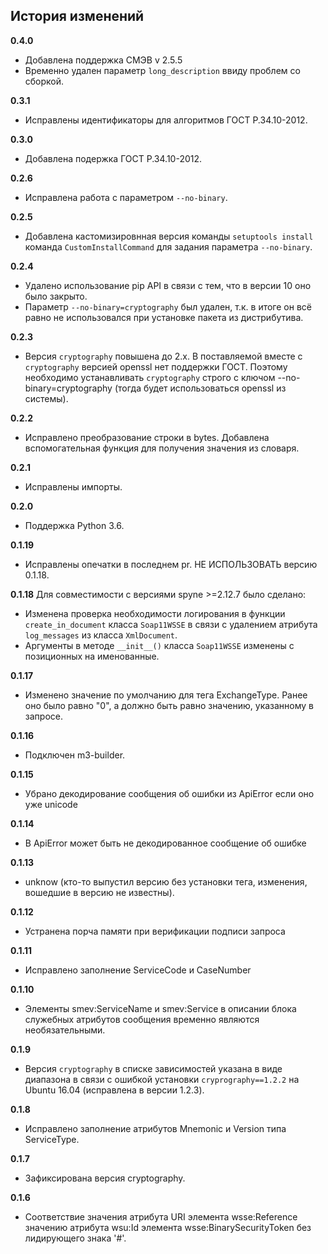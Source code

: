 ## История изменений

**0.4.0**
- Добавлена поддержка СМЭВ v 2.5.5
- Временно удален параметр ``long_description`` ввиду проблем со сборкой.

**0.3.1**
- Исправлены идентификаторы для алгоритмов ГОСТ Р.34.10-2012.

**0.3.0**
- Добавлена подержка ГОСТ Р.34.10-2012.

**0.2.6**
- Исправлена работа с параметром ``--no-binary``.

**0.2.5**
- Добавлена кастомизировнная версия команды `setuptools install`
  команда `CustomInstallCommand` для задания параметра ``--no-binary``.

**0.2.4**
- Удалено использование pip API в связи с тем, что в версии 10 оно было
  закрыто.
- Параметр ``--no-binary=cryptography`` был удален, т.к. в итоге он всё равно
  не использовался при установке пакета из дистрибутива.

**0.2.3**
- Версия ``cryptography`` повышена до 2.x.
  В поставляемой вместе с ``cryptography`` версией openssl нет поддержки ГОСТ.
  Поэтому необходимо устанавливать ``cryptography`` строго с ключом
  --no-binary=cryptography (тогда будет использоваться openssl из системы).

**0.2.2**
- Исправлено преобразование строки в bytes. Добавлена вспомогательная функция
  для получения значения из словаря.

**0.2.1**
- Исправлены импорты.

**0.2.0**
- Поддержка Python 3.6.

**0.1.19**
- Исправлены опечатки в последнем pr. НЕ ИСПОЛЬЗОВАТЬ версию 0.1.18.

**0.1.18**
  Для совместимости с версиями spyne >=2.12.7 было сделано:
- Изменена проверка необходимости логирования в функции `create_in_document`
  класса `Soap11WSSE` в связи с удалением атрибута `log_messages`
  из класса `XmlDocument`.
- Аргументы в методе `__init__()` класса `Soap11WSSE` изменены с позиционных на
  именованные.

**0.1.17**
- Изменено значение по умолчанию для тега ExchangeType. Ранее оно было равно
  "0", а должно быть равно значению, указанному в запросе.

**0.1.16**
- Подключен m3-builder.

**0.1.15**
- Убрано декодирование сообщения об ошибки из ApiError если оно уже unicode

**0.1.14**
- В ApiError может быть не декодированное сообщение об ошибке

**0.1.13**
- unknow (кто-то выпустил версию без установки тега, изменения, вошедшие в
  версию не известны).

**0.1.12**
- Устранена порча памяти при верификации подписи запроса

**0.1.11**
- Исправлено заполнение ServiceCode и CaseNumber

**0.1.10**
- Элементы smev:ServiceName и smev:Service в описании блока служебных атрибутов
  сообщения временно являются необязательными.

**0.1.9**
- Версия ``cryptography`` в списке зависимостей указана в виде диапазона в
  связи с ошибкой установки ``cryprography==1.2.2`` на Ubuntu 16.04 (исправлена
  в версии 1.2.3).

**0.1.8**
- Исправлено заполнение атрибутов Mnemonic и Version типа ServiceType.

**0.1.7**
- Зафиксирована версия cryptography.

**0.1.6**
- Соответствие значения атрибута URI элемента wsse:Reference значению атрибута
  wsu:Id элемента wsse:BinarySecurityToken без лидирующего знака '#'.
